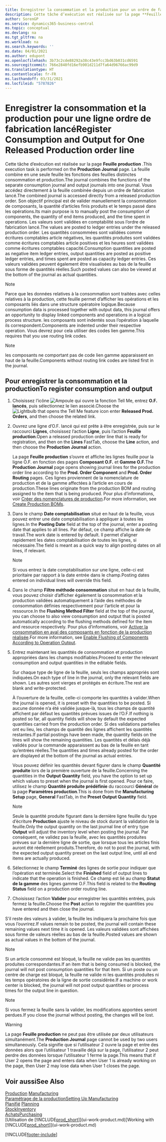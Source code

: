 ```yaml
---
title: Enregistrer la consommation et la production pour un ordre de fabrication | Microsoft Docs
description: Cette tâche d’exécution est réalisée sur la page **Feuille production** . La feuille combine en une seule feuille les fonctions des feuilles distinctes consommation et production. Vous accédez directement à la feuille combinée depuis un ordre de fabrication lancé. Son objectif principal est de valider manuellement la consommation de composants, la quantité d’articles finis produits et le temps passé dans les opérations.
author: SorenGP
ms.service: dynamics365-business-central
ms.topic: conceptual
ms.devlang: na
ms.tgt_pltfrm: na
ms.workload: na
ms.search.keywords: ''
ms.date: 04/01/2021
ms.author: edupont
ms.openlocfilehash: 3b73c2cde88292a38c43e9fcc3bd63b031cd6591
ms.sourcegitcommit: 766e2840fd16efb901d211d7fa64d96766ac99d9
ms.translationtype: HT
ms.contentlocale: fr-FR
ms.lasthandoff: 03/31/2021
ms.locfileid: "5787826"
---
```

# <a name="register-consumption-and-output-for-one-released-production-order-line"></a><span data-ttu-id="659f0-106">Enregistrer la consommation et la production pour une ligne ordre de fabrication lancé</span><span class="sxs-lookup"><span data-stu-id="659f0-106">Register Consumption and Output for One Released Production order line</span></span>
<span data-ttu-id="659f0-107">Cette tâche d’exécution est réalisée sur la page **Feuille production** .</span><span class="sxs-lookup"><span data-stu-id="659f0-107">This execution task is performed on the **Production Journal** page.</span></span> <span data-ttu-id="659f0-108">La feuille combine en une seule feuille les fonctions des feuilles distinctes consommation et production.</span><span class="sxs-lookup"><span data-stu-id="659f0-108">The journal combines the functions of the separate consumption journal and output journals into one journal.</span></span> <span data-ttu-id="659f0-109">Vous accédez directement à la feuille combinée depuis un ordre de fabrication lancé.</span><span class="sxs-lookup"><span data-stu-id="659f0-109">The combined journal is accessed directly from a released production order.</span></span> <span data-ttu-id="659f0-110">Son objectif principal est de valider manuellement la consommation de composants, la quantité d’articles finis produits et le temps passé dans les opérations.</span><span class="sxs-lookup"><span data-stu-id="659f0-110">Its main purpose is to manually post the consumption of components, the quantity of end items produced, and the time spent in operations.</span></span> <span data-ttu-id="659f0-111">Les valeurs sont validées en comptabilité sous l’ordre de fabrication lancé.</span><span class="sxs-lookup"><span data-stu-id="659f0-111">The values are posted to ledger entries under the released production order.</span></span> <span data-ttu-id="659f0-112">Les quantités consommées sont validées comme écritures comptables article négatives, les quantités produites sont validées comme écritures comptables article positives et les heures sont validées comme écritures comptables capacité.</span><span class="sxs-lookup"><span data-stu-id="659f0-112">Consumption quantities are posted as negative item ledger entries, output quantities are posted as positive ledger entries, and times spent are posted as capacity ledger entries.</span></span> <span data-ttu-id="659f0-113">Ces valeurs validées peuvent également être visualisées au bas de la feuille sous forme de quantités réelles.</span><span class="sxs-lookup"><span data-stu-id="659f0-113">Such posted values can also be viewed at the bottom of the journal as actual quantities.</span></span>  

> [!NOTE]  
>  <span data-ttu-id="659f0-114">Parce que les données relatives à la consommation sont traitées avec celles relatives à la production, cette feuille permet d’afficher les opérations et les composants liés dans une structure opératoire logique.</span><span class="sxs-lookup"><span data-stu-id="659f0-114">Because consumption data is processed together with output data, this journal offers an opportunity to display linked components and operations in a logical process structure.</span></span> <span data-ttu-id="659f0-115">les composants sont indentés sous l’opération à laquelle ils correspondent.</span><span class="sxs-lookup"><span data-stu-id="659f0-115">Components are indented under their respective operation.</span></span> <span data-ttu-id="659f0-116">Vous devrez pour cela utiliser des codes lien gamme.</span><span class="sxs-lookup"><span data-stu-id="659f0-116">This requires that you use routing link codes.</span></span>  

> [!NOTE]  
>  <span data-ttu-id="659f0-117">les composants ne comportant pas de code lien gamme apparaissent en haut de la feuille.</span><span class="sxs-lookup"><span data-stu-id="659f0-117">Components without routing link codes are listed first in the journal.</span></span>  

## <a name="to-register-consumption-and-output"></a><span data-ttu-id="659f0-118">Pour enregistrer la consommation et la production</span><span class="sxs-lookup"><span data-stu-id="659f0-118">To register consumption and output</span></span>  
1.  <span data-ttu-id="659f0-119">Choisissez l’icône ![Ampoule qui ouvre la fonction Tell Me](media/ui-search/search_small.png "Dites-moi ce que vous voulez faire"), entrez **O.F. lancés**, puis sélectionnez le lien associé.</span><span class="sxs-lookup"><span data-stu-id="659f0-119">Choose the ![Lightbulb that opens the Tell Me feature](media/ui-search/search_small.png "Tell me what you want to do") icon enter **Released Prod. Orders**, and then choose the related link.</span></span>  
2.  <span data-ttu-id="659f0-120">Ouvrez une ligne d’O.F. lancé qui est prête à être enregistrée, puis sur le raccourci **Lignes**, choisissez l’action **Ligne**, puis l’action **Feuille production**.</span><span class="sxs-lookup"><span data-stu-id="659f0-120">Open a released production order line that is ready for registration, and then on the **Lines** FastTab, choose the **Line** action, and then choose the **Production Journal** action.</span></span>  

    <span data-ttu-id="659f0-121">La page **Feuille production** s’ouvre et affiche les lignes feuille pour la ligne O.F. en fonction des pages **Composant O.F.** et **Gamme O.F.**</span><span class="sxs-lookup"><span data-stu-id="659f0-121">The **Production Journal** page opens showing journal lines for the production order line according to the **Prod. Order Component** and **Prod. Order Routing** pages.</span></span> <span data-ttu-id="659f0-122">Ces lignes proviennent de la nomenclature de production et de la gamme affectées à l’article en cours de production.</span><span class="sxs-lookup"><span data-stu-id="659f0-122">These lines originate from the production BOM and routing assigned to the item that is being produced.</span></span> <span data-ttu-id="659f0-123">Pour plus d’informations, voir [Créer des nomenclatures de production](production-how-to-create-routings.md).</span><span class="sxs-lookup"><span data-stu-id="659f0-123">For more information, see [Create Production BOMs](production-how-to-create-routings.md).</span></span>  

3.  <span data-ttu-id="659f0-124">Dans le champ **Date comptabilisation** situé en haut de la feuille, vous pouvez entrer une date comptabilisation à appliquer à toutes les lignes.</span><span class="sxs-lookup"><span data-stu-id="659f0-124">In the **Posting Date** field at the top of the journal, enter a posting date that applies to all lines.</span></span> <span data-ttu-id="659f0-125">Par défaut, ce champ affiche la date de travail.</span><span class="sxs-lookup"><span data-stu-id="659f0-125">The work date is entered by default.</span></span> <span data-ttu-id="659f0-126">Il permet d’aligner rapidement les dates comptabilisation de toutes les lignes, si nécessaire.</span><span class="sxs-lookup"><span data-stu-id="659f0-126">The field is meant as a quick way to align posting dates on all lines, if relevant.</span></span>  

    > [!NOTE]  
    >  <span data-ttu-id="659f0-127">Si vous entrez la date comptabilisation sur une ligne, celle-ci est prioritaire par rapport à la date entrée dans le champ.</span><span class="sxs-lookup"><span data-stu-id="659f0-127">Posting dates entered on individual lines will override this field.</span></span>  

4.  <span data-ttu-id="659f0-128">Dans le champ **Filtre méthode consommation** situé en haut de la feuille, vous pouvez choisir d’afficher également la consommation et la production validées automatiquement à l’aide des méthodes de consommation définies respectivement pour l’article et pour la ressource.</span><span class="sxs-lookup"><span data-stu-id="659f0-128">In the **Flushing Method Filter** field at the top of the journal, you can choose to also view consumption and output that is posted automatically according to the flushing methods defined for the item and resource respectively.</span></span> <span data-ttu-id="659f0-129">Pour plus d’informations, voir [Activer la consommation en aval des composants en fonction de la production réalisée](production-how-to-flush-components-according-to-operation-output.md).</span><span class="sxs-lookup"><span data-stu-id="659f0-129">For more information, see [Enable Flushing of Components According to Operation Output](production-how-to-flush-components-according-to-operation-output.md).</span></span>   

5.  <span data-ttu-id="659f0-130">Entrez maintenant les quantités de consommation et production appropriées dans les champs modifiables.</span><span class="sxs-lookup"><span data-stu-id="659f0-130">Proceed to enter the relevant consumption and output quantities in the editable fields.</span></span>  
  
    <span data-ttu-id="659f0-131">Sur chaque type de ligne de la feuille, seuls les champs appropriés sont indiquées.</span><span class="sxs-lookup"><span data-stu-id="659f0-131">On each type of line in the journal, only the relevant fields are shown.</span></span> <span data-ttu-id="659f0-132">Les autres sont vierges et protégés en écriture.</span><span class="sxs-lookup"><span data-stu-id="659f0-132">The rest are blank and write-protected.</span></span>  

    <span data-ttu-id="659f0-133">À l’ouverture de la feuille, celle-ci comporte les quantités à valider.</span><span class="sxs-lookup"><span data-stu-id="659f0-133">When the journal is opened, it is preset with the quantities to be posted.</span></span> <span data-ttu-id="659f0-134">Si aucune donnée n’a été validée jusque-là, tous les champs de quantité affichent par défaut les quantités prévues issues de l’O.F.</span><span class="sxs-lookup"><span data-stu-id="659f0-134">If nothing is posted so far, all quantity fields will show by default the expected quantities carried from the production order.</span></span> <span data-ttu-id="659f0-135">Si des validations partielles ont eu lieu, les champs de quantité des lignes affichent les quantités restantes.</span><span class="sxs-lookup"><span data-stu-id="659f0-135">If partial postings have been made, the quantity fields on the lines will show the remaining quantities.</span></span> <span data-ttu-id="659f0-136">Les quantités et délais déjà validés pour la commande apparaissent au bas de la feuille en tant qu’entrées réelles.</span><span class="sxs-lookup"><span data-stu-id="659f0-136">The quantities and times already posted for the order are displayed at the bottom of the journal as actual entries.</span></span>  

    <span data-ttu-id="659f0-137">Vous pouvez définir les quantités devant figurer dans le champ **Quantité produite** lors de la première ouverture de la feuille.</span><span class="sxs-lookup"><span data-stu-id="659f0-137">Concerning the quantities in the **Output Quantity** field, you have the option to set up which values to preset when the journal is first opened.</span></span> <span data-ttu-id="659f0-138">Pour ce faire, utilisez le champ **Quantité produite prédéfinie** du raccourci **Général** de la page **Paramètres production**.</span><span class="sxs-lookup"><span data-stu-id="659f0-138">This is done from the **Manufacturing Setup** page, **General** FastTab, in the **Preset Output Quantity** field.</span></span>

    > [!NOTE]  
    >  <span data-ttu-id="659f0-139">Seule la quantité produite figurant dans la dernière ligne feuille du type d’écriture **Production** ajuste le niveau de stock durant la validation de la feuille.</span><span class="sxs-lookup"><span data-stu-id="659f0-139">Only the output quantity on the last journal line of entry type **Output** will adjust the inventory level when posting the journal.</span></span> <span data-ttu-id="659f0-140">Par conséquent, ne validez pas la feuille, avec les quantités produites prévues sur la dernière ligne de sortie, que lorsque tous les articles finis auront été réellement produits.</span><span class="sxs-lookup"><span data-stu-id="659f0-140">Therefore, do not to post the journal, with the expected output quantity preset on the last output line, until all end items are actually produced.</span></span>  

6.  <span data-ttu-id="659f0-141">Sélectionnez le champ **Terminé** des lignes de sortie pour indiquer que l’opération est terminée.</span><span class="sxs-lookup"><span data-stu-id="659f0-141">Select the **Finished** field of output lines to indicate that the operation is finished.</span></span> <span data-ttu-id="659f0-142">Ce champ est lié au champ **Statut de la gamme** des lignes gamme O.F.</span><span class="sxs-lookup"><span data-stu-id="659f0-142">This field is related to the **Routing Status** field on a production order routing line.</span></span>  
7.  <span data-ttu-id="659f0-143">Choisissez l’action **Valider** pour enregistrer les quantités entrées, puis fermez la feuille.</span><span class="sxs-lookup"><span data-stu-id="659f0-143">Choose the **Post** action to register the quantities you have entered and then close the journal.</span></span>  

<span data-ttu-id="659f0-144">S’il reste des valeurs à valider, la feuille les indiquera la prochaine fois que vous l’ouvrirez.</span><span class="sxs-lookup"><span data-stu-id="659f0-144">If values remain to be posted, the journal will contain these remaining values next time it is opened.</span></span> <span data-ttu-id="659f0-145">Les valeurs validées sont affichées sous forme de valeurs réelles au bas de la feuille.</span><span class="sxs-lookup"><span data-stu-id="659f0-145">Posted values are shown as actual values in the bottom of the journal.</span></span>  

> [!NOTE]  
>  <span data-ttu-id="659f0-146">Si un article consommé est bloqué, la feuille ne valide pas les quantités produites correspondantes.</span><span class="sxs-lookup"><span data-stu-id="659f0-146">If an item that is being consumed is blocked, the journal will not post consumption quantities for that item.</span></span> <span data-ttu-id="659f0-147">Si un poste ou un centre de charge est bloqué, la feuille ne valide ni les quantités produites ni les temps opératoires de la ligne de sortie considérée.</span><span class="sxs-lookup"><span data-stu-id="659f0-147">If a machine or work center is blocked, the journal will not post output quantities or process times for the output line in question.</span></span>  

> [!NOTE]  
>  <span data-ttu-id="659f0-148">Si vous fermez la feuille sans la valider, les modifications apportées seront perdues.</span><span class="sxs-lookup"><span data-stu-id="659f0-148">If you close the journal without posting, the changes will be lost.</span></span>  

> [!WARNING]  
>  <span data-ttu-id="659f0-149">La page **Feuille production** ne peut pas être utilisée par deux utilisateurs simultanément.</span><span class="sxs-lookup"><span data-stu-id="659f0-149">The **Production Journal** page cannot be used by two users simultaneously.</span></span> <span data-ttu-id="659f0-150">Cela signifie que si l’utilisateur 2 ouvre la page et entre des données alors que l’utilisateur 1 travaille déjà sur la page, l’utilisateur 2 peut perdre des données lorsque l’utilisateur 1 ferme la page.</span><span class="sxs-lookup"><span data-stu-id="659f0-150">This means that if User 2 opens the page and enters data when User 1 is already working on the page, then User 2 may lose data when User 1 closes the page.</span></span>  

## <a name="see-also"></a><span data-ttu-id="659f0-151">Voir aussi</span><span class="sxs-lookup"><span data-stu-id="659f0-151">See Also</span></span>  
<span data-ttu-id="659f0-152">[Production](production-manage-manufacturing.md)  </span><span class="sxs-lookup"><span data-stu-id="659f0-152">[Manufacturing](production-manage-manufacturing.md)  </span></span>  
[<span data-ttu-id="659f0-153">Paramétrage de la production</span><span class="sxs-lookup"><span data-stu-id="659f0-153">Setting Up Manufacturing</span></span>](production-configure-production-processes.md)  
<span data-ttu-id="659f0-154">[Planifié](production-planning.md)    </span><span class="sxs-lookup"><span data-stu-id="659f0-154">[Planning](production-planning.md)    </span></span>  
[<span data-ttu-id="659f0-155">Stock</span><span class="sxs-lookup"><span data-stu-id="659f0-155">Inventory</span></span>](inventory-manage-inventory.md)  
[<span data-ttu-id="659f0-156">Achats</span><span class="sxs-lookup"><span data-stu-id="659f0-156">Purchasing</span></span>](purchasing-manage-purchasing.md)  
<span data-ttu-id="659f0-157">[Utilisation de [!INCLUDE[prod_short](includes/prod_short.md)]](ui-work-product.md)</span><span class="sxs-lookup"><span data-stu-id="659f0-157">[Working with [!INCLUDE[prod_short](includes/prod_short.md)]](ui-work-product.md)</span></span>


[!INCLUDE[footer-include](includes/footer-banner.md)]
